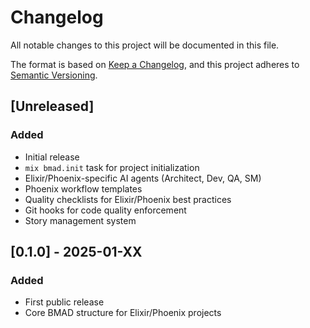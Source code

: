 # Changelog

All notable changes to this project will be documented in this file.

The format is based on [Keep a Changelog](https://keepachangelog.com/en/1.0.0/),
and this project adheres to [Semantic Versioning](https://semver.org/spec/v2.0.0.html).

## [Unreleased]

### Added
- Initial release
- `mix bmad.init` task for project initialization
- Elixir/Phoenix-specific AI agents (Architect, Dev, QA, SM)
- Phoenix workflow templates
- Quality checklists for Elixir/Phoenix best practices
- Git hooks for code quality enforcement
- Story management system

## [0.1.0] - 2025-01-XX

### Added
- First public release
- Core BMAD structure for Elixir/Phoenix projects
